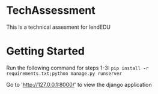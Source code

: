 # TechAssessment
This is a technical assesment for lendEDU

# Getting Started

Run the following command for steps 1-3: `pip install -r requirements.txt;python manage.py runserver`

 Go to 'http://127.0.0.1:8000/' to view the django application

